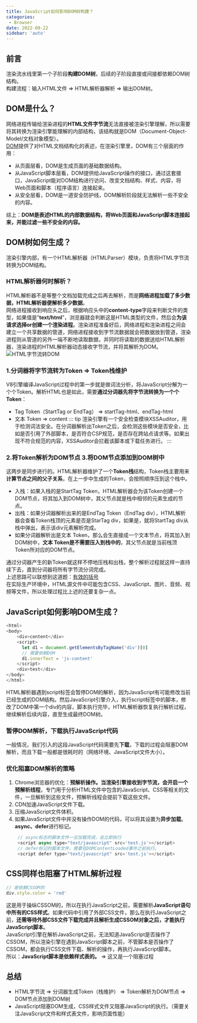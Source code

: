 ```yaml
---
title: JavaScript如何影响DOM树构建？
categories:
 - Browser
date: 2022-09-22
sidebar: 'auto'
---
```


## 前言
渲染流水线里第一个子阶段**构建DOM树**，后续的子阶段直接或间接都依赖DOM树结构。<br/>
构建流程：输入HTML文件 => HTML解析器解析 => 输出DOM树。

## DOM是什么？
网络进程传输给渲染进程的**HTML文件字节流**无法直接被渲染引擎理解，所以需要将其转换为渲染引擎能理解的内部结构，该结构就是DOM（Document-Object-Model/文档对象模型）。<br/>
[DOM](https://developer.mozilla.org/zh-CN/docs/Web/API/Document_Object_Model/Introduction)提供了对HTML文档结构化的表述，在渲染引擎里，DOM有三个层面的作用：
* 从页面层看，DOM是生成页面的基础数据结构。
* 从JavaScript脚本层看，DOM提供给JavaScript操作的接口，通过这套接口，JavaScript能对DOM结构进行访问、改变文档结构、样式、内容，将Web页面和脚本（程序语言）连接起来。
* 从安全层看，DOM是一道安全防护线，DOM解析阶段就无法解析一些不安全的内容。

综上：**DOM是表述HTML的内部数据结构，将Web页面和JavaScript脚本连接起来，并能过滤一些不安全的内容。**

## DOM树如何生成？
渲染引擎内部，有一个HTML解析器（HTMLParser）模块，负责将HTML字节流转换为DOM结构。

### HTML解析器何时解析？
HTML解析器不是等整个文档加载完成之后再去解析，而是**网络进程加载了多少数据，HTML解析器便解析多少数据**。<br/>
网络进程接收到响应头之后，根据响应头中的**content-type**字段来判断文件的类型，如果值是”**text/html**”，浏览器就会判断这是HTML类型的文件，然后会**为该请求选择or创建一个渲染进程**。渲染进程准备好后，网络进程和渲染进程之间会建立一个共享数据的管道，网络进程接收到字节流数据就会把数据放到管道，渲染进程则从管道的另外一端不断地读取数据，并同时将读取的数据送给HTML解析器，渲染进程的HTML解析器动态接收字节流，并将其解析为DOM。
![HTML字节流转DOM](https://s2.loli.net/2022/09/22/sSRZjU2hBCl4v7a.png)

### 1.分词器将字节流转为Token => Token栈维护
V8引擎编译JavaScript过程中的第一步就是做词法分析，将JavaScript分解为一个个Token。解析HTML也是如此，需要**通过分词器先将字节流转换为一个个Token**：
* Tag Token（StartTag or EndTag） => startTag-html、endTag-html
* 文本 Token => content
::: tip
渲染引擎有一个安全检查模块XSSAuditor，用于检测词法安全。在分词器解析出Token之后，会检测这些模块是否安全，比如是否引用了外部脚本，是否符合CSP规范，是否存在跨站点请求等。如果出现不符合规范的内容，XSSAuditor会拦截该脚本或下载任务进行。
:::

### 2.将Token解析为DOM节点 3.将DOM节点添加到DOM树中
这两步是同步进行的。HTML解析器维护了一个**Token栈**结构，Token栈主要用来**计算节点之间的父子关系**，在上一步中生成的Token，会按照顺序压到这个栈中。<br/>
* 入栈：如果入栈的是StartTag Token，HTML解析器会为该Token创建一个DOM节点，将其加入到DOM树中，其父节点就是栈中相邻的元素生成的节点。
* 出栈：如果分词器解析出来的是EndTag Token（EndTag div），HTML解析器会查看Token栈顶的元素是否是StarTag div，如果是，就将StartTag div从栈中弹出，表示该div元素解析完成。
* 如果分词器解析出是文本 Token，那么会生直接成一个文本节点，将其加入到DOM树中，**文本 Token是不需要压入到栈中的**，其父节点就是当前栈顶Token所对应的DOM节点。

通过分词器产生的新Token就这样不停地压栈和出栈，整个解析过程就这样一直持续下去，直到分词器将所有字节流分词完成。<br/>
上述思路可以联想到这道题：[有效的括号](../algorithm/leetcode/020.html)<br/>
在实际生产环境中，HTML源文件中可能包含CSS、JavaScript、图片、音频、视频等文件，所以处理过程比上述的还要复杂一点。

## JavaScript如何影响DOM生成？
```js
<html>
<body>
    <div>content</div>
    <script>
      let d1 = document.getElementsByTagName('div')[0]
      // 需要依赖DOM
      d1.innerText = 'js-content'
    </script>
    <div>test</div>
</body>
</html>
```
HTML解析器遇到script标签会暂停DOM的解析，因为JavaScript有可能修改当前已经生成的DOM结构。然后JavaScript引擎介入，执行script标签中的脚本，修改了DOM中第一个div的内容，脚本执行完毕，HTML解析器恢复执行解析过程，继续解析后续内容，直至生成最终DOM树。
### 暂停DOM解析，下载执行JavaScript代码
一般情况，我们引入的这段JavaScript代码需要先**下载**，下载的过程会阻塞DOM解析，而且下载一般都是很耗时的（网络环境、JavaScript文件大小）。<br/>
### 优化阻塞DOM解析的策略
1. Chrome浏览器的优化：**预解析操作。**当渲染引擎接收到字节流，会开启一个**预解析线程**，专门用于分析HTML文件中包含的JavaScript、CSS等相关的文件，一旦解析到这些文件，预解析线程会提前下载这些文件。
2. CDN加速JavaScript文件下载。
3. 压缩JavaScript文件体积。
4. 如果JavaScript文件中并没有操作DOM的代码，可以将其设置为**异步加载**。 **async、defer**进行标记。
   ```js
    // async标志的脚本文件一旦加载完成，会立即执行
    <script async type="text/javascript" src='test.js'></script>
    // defer标记的脚本文件，需要在DOMContentLoaded事件之前执行。
    <script defer type="text/javascript" src='test.js'></script>
   ```
## CSS同样也阻塞了HTML解析过程
```js
// 是依赖CSSOM的
div.style.color = 'red'
```
这是用于操纵CSSOM的，所以在执行JavaScript之前，需要解析**JavaScript语句中所有的CSS样式**。如果代码中引用了外部CSS文件，那么在执行JavaScript之前，**还需等待外部CSS文件下载完成并且解析生成CSSOM对象之后，才能执行JavaScript脚本**。<br/>
JavaScript引擎在解析JavaScript之前，无法知道JavaScript是否操作了CSSOM，所以渲染引擎在遇到JavaScript脚本之前，不管脚本是否操作了CSSOM，都会执行CSS文件下载、解析的操作，再执行JavaScript脚本。<br/>
所以：**JavaScript脚本是依赖样式表的。** => 这又是一个阻塞过程
## 总结
* HTML字节流 => 分词器生成Token（栈维护） => Token解析为DOM节点 => DOM节点添加到DOM树
* JavaScript阻塞DOM生成，CSS样式文件又阻塞JavaScript的执行。（需要关注JavaScript文件和样式表文件，影响页面性能）
